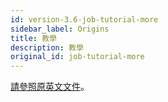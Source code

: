 ```yaml
---
id: version-3.6-job-tutorial-more
sidebar_label: Origins
title: 教學
description: 教學
original_id: job-tutorial-more
---
```


[請參照原英文文件](../job-submission-tutorial-simple)。
